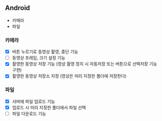 ## Android
- 카메라
- 파일

### 카메라
  - [x] 버튼 누르기로 동영상 촬영, 중단 기능 
  - [ ] 동영상 프레임, 크기 설정 기능
  - [x] 촬영한 동영상 저장 기능 (영상 촬영 정지 시 자동저장 또는 버튼으로 선택저장 기능 구현)
  - [x] 촬영한 동영상 저장소 지정 (영상은 미리 지정한 폴더에 저장한다)
### 파일
  - [x] 서버에 파일 업로드 기능
  - [x] 업로드 시 미리 지정한 폴더에서 파일 선택
  - [ ] 파일 다운로드 기능